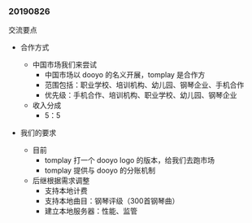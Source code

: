 


### 20190826

交流要点

* 合作方式
  * 中国市场我们来尝试
    * 中国市场以 dooyo 的名义开展，tomplay 是合作方
    * 范围包括：职业学校、培训机构、幼儿园、钢琴企业、手机合作
    * 优先级：手机合作、培训机构、职业学校、幼儿园、钢琴企业
  * 收入分成
    * 5：5

* 我们的要求
  * 目前
    * tomplay 打一个 dooyo logo 的版本，给我们去跑市场
    * tomplay 提供与 dooyo 的分账机制
  * 后继根据需求调整
    * 支持本地计费
    * 支持本地曲目：钢琴评级（300首钢琴曲）
    * 建立本地服务器：性能、监管

